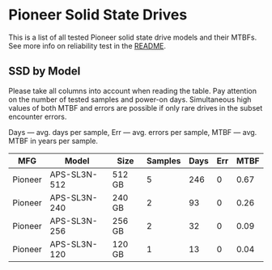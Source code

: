 Pioneer Solid State Drives
==========================

This is a list of all tested Pioneer solid state drive models and their MTBFs. See
more info on reliability test in the [README](https://github.com/linuxhw/SMART).

SSD by Model
------------

Please take all columns into account when reading the table. Pay attention on the
number of tested samples and power-on days. Simultaneous high values of both MTBF
and errors are possible if only rare drives in the subset encounter errors.

Days — avg. days per sample,
Err  — avg. errors per sample,
MTBF — avg. MTBF in years per sample.

| MFG       | Model              | Size   | Samples | Days  | Err   | MTBF   |
|-----------|--------------------|--------|---------|-------|-------|--------|
| Pioneer   | APS-SL3N-512       | 512 GB | 5       | 246   | 0     | 0.67   |
| Pioneer   | APS-SL3N-240       | 240 GB | 2       | 93    | 0     | 0.26   |
| Pioneer   | APS-SL3N-256       | 256 GB | 2       | 32    | 0     | 0.09   |
| Pioneer   | APS-SL3N-120       | 120 GB | 1       | 13    | 0     | 0.04   |
